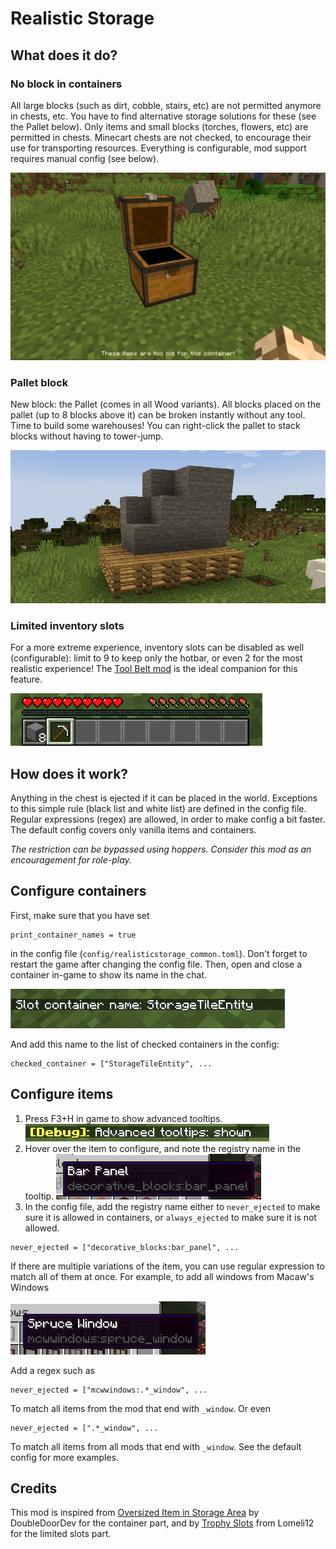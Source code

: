 # Realistic Storage

## What does it do?

### No block in containers
All large blocks (such as dirt, cobble, stairs, etc) are not permitted anymore in chests, etc. You have to find alternative storage solutions for these (see the Pallet below). Only items and small blocks (torches, flowers, etc) are permitted in chests. Minecart chests are not checked, to encourage their use for transporting resources. Everything is configurable, mod support requires manual config (see below).

![No block in containers](screenshots/chest.png)


### Pallet block
New block: the Pallet (comes in all Wood variants). All blocks placed on the pallet (up to 8 blocks above it) can be broken instantly without any tool. Time to build some warehouses! You can right-click the pallet to stack blocks without having to tower-jump.

![The Pallet](screenshots/pallet.png)

### Limited inventory slots
For a more extreme experience, inventory slots can be disabled as well (configurable): limit to 9 to keep only the hotbar, or even 2 for the most realistic experience! The [Tool Belt mod](https://www.curseforge.com/minecraft/mc-mods/tool-belt) is the ideal companion for this feature.

![Limited slots](screenshots/limited_slots.png)

## How does it work?

Anything in the chest is ejected if it can be placed in the world. Exceptions to this simple rule (black list and white list) are defined in the config file. Regular expressions (regex) are allowed, in order to make config a bit faster. The default config covers only vanilla items and containers.

*The restriction can be bypassed using hoppers. Consider this mod as an encouragement for role-play.*


## Configure containers
First, make sure that you have set
```
print_container_names = true
```
in the config file (`config/realisticstorage_common.toml`). Don't forget to restart the game after changing the config file. Then, open and close a container in-game to show its name in the chat.

![Container name](screenshots/container_name.png)

And add this name to the list of checked containers in the config:

```
checked_container = ["StorageTileEntity", ...
```



## Configure items
1. Press F3+H in game to show advanced tooltips.
![Advanced tooltips](screenshots/advanced_tooltips.png)
2. Hover over the item to configure, and note the registry name in the tooltip.
![Tooltip example](screenshots/tooltip_example.png)
3. In the config file, add the registry name either to `never_ejected` to make sure it is allowed in containers, or `always_ejected` to make sure it is not allowed.
```
never_ejected = ["decorative_blocks:bar_panel", ...
```
If there are multiple variations of the item, you can use regular expression to match all of them at once. For example, to add all windows from Macaw's Windows

![Tooltip regex example](screenshots/tooltip_example_regex.png)

Add a regex such as
```
never_ejected = ["mcwwindows:.*_window", ...
```
To match all items from the mod that end with `_window`. Or even
```
never_ejected = [".*_window", ...
```
To match all items from all mods that end with `_window`. See the default config for more examples.

## Credits
This mod is inspired from [Oversized Item in Storage Area](https://www.curseforge.com/minecraft/mc-mods/oversized-item-in-storage-area) by DoubleDoorDev for the container part, and by [Trophy Slots](https://www.curseforge.com/minecraft/mc-mods/trophy-slots) from Lomeli12 for the limited slots part.